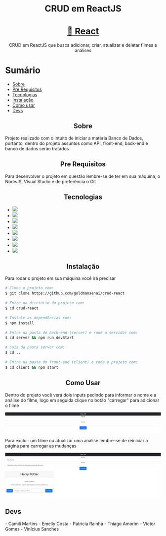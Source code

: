 <h1 align="center">CRUD em ReactJS</h1>

<h1 align="center">
    <a href="https://pt-br.reactjs.org/">🔗 React</a>
</h1>
<p align="center">CRUD em ReactJS que busca adicionar, criar, atualizar e deletar filmes e análises</p>

Sumário
=================
<!--ts-->
   * [Sobre](#Sobre)
   * [Pre Requisitos](#pre-requisitos)
   * [Tecnologias](#tecnologias)
   * [Instalação](#instalação)
   * [Como usar](#como-usar)
   * [Devs](#devs)
<!--te-->

<h2 align="center">Sobre</h2>
<p>Projeto realizado com o intuito de iniciar a matéria Banco de Dados, portanto, dentro do projeto assuntos como API, front-end, back-end e banco de dados serão tratados</p>

<h2 align="center">Pre Requisitos</h2>
<p>Para desenvolver o projeto em questão lembre-se de ter em sua máquina, o NodeJS, Visual Studio e de preferência o Git</p>

<h2 align="center">Tecnologias</h2>
<ul>
    <li><img src="https://img.shields.io/badge/react-v17.0.2-yellow"/></li>
    <li><img src="https://img.shields.io/badge/axios-v0.24.0-blue"/></li>
    <li><img src="https://img.shields.io/badge/bootstrap-v5.1.3-blueviolet"/></li>
    <li><img src="https://img.shields.io/badge/cors-v2.8.5-lightgrey"/></li>
    <li><img src="https://img.shields.io/badge/express-v4.17.1-orange"/></li>
    <li><img src="https://img.shields.io/badge/mysql-v2.18.1-brightgreen"/></li>
    <li><img src="https://img.shields.io/badge/mysql2-v2.3.2-green"/></li>
    <li><img src="https://img.shields.io/badge/nodemon-v2.0.14-yellowgreen"/></li>
</ul>

<h2 align="center">Instalação</h2>
<p>Para rodar o projeto em sua máquina você irá precisar</p>

```bash
# Clone o projeto com:
$ git clone https://github.com/goldmansenai/crud-react
```

```bash
# Entre no diretório do projeto com: 
$ cd crud-react
```

```bash
# Instale as dependências com:
$ npm install
```

```bash
# Entre na pasta do back-end (server) e rode o servidor com:
$ cd server && npm run devStart
```

```bash
# Saia da pasta server com:
$ cd ..
```

```bash
# Entre na pasta do front-end (client) e rode o projeto com:
$ cd client && npm start
```

<h2 align="center">Como Usar</h2>
<p>Dentro do projeto você verá dois inputs pedindo para informar o nome e a análise do filme, logo em seguida clique no botão "carregar" para adicionar o filme</p>
<img src="./assets/home.jpg"/>
<p>Para excluir um filme ou atualizar uma análise lembre-se de reiniciar a página para carregar as mudanças</p>
<img src="./assets/add.jpg"/>

<h2>Devs</h2>
- Camili Martins
- Emelly Costa
- Patricia Rainha
- Thiago Amorim
- Victor Gomes
- Vinícius Sanches
